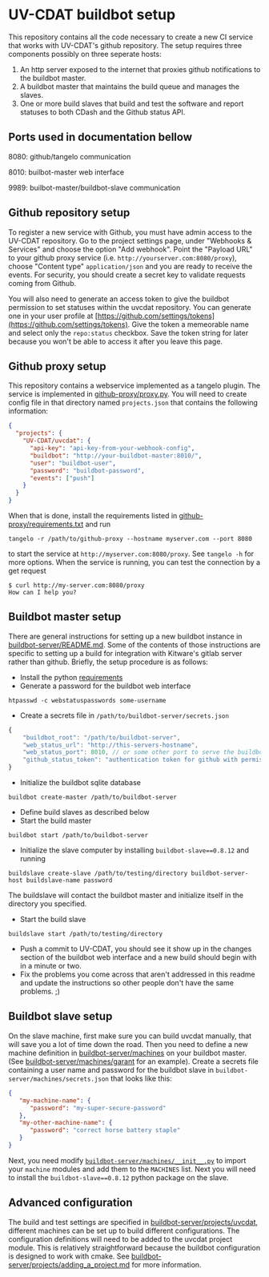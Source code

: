 UV-CDAT buildbot setup
======================

This repository contains all the code necessary to create a new CI
service that works with UV-CDAT's github repository.  The setup
requires three components possibly on three seperate hosts:

1. An http server exposed to the internet that proxies github notifications
   to the buildbot master.
2. A buildbot master that maintains the build queue and manages the slaves.
3. One or more build slaves that build and test the software and report
   statuses to both CDash and the Github status API.

Ports used in documentation bellow
----------------------------------

8080: github/tangelo communication

8010: builbot-master web interface

9989: builbot-master/buildbot-slave communication


Github repository setup
-----------------------

To register a new service with Github, you must have admin access to the
UV-CDAT repository.  Go to the project settings page, under "Webhooks & Services"
and choose the option "Add webhook".  Point the "Payload URL" to your github proxy
service (i.e. `http://yourserver.com:8080/proxy`),
choose "Content type" `application/json` and you are ready to receive the events.
For security, you should create a secret key to validate requests coming from Github.

You will also need to generate an access token to give the buildbot permission
to set statuses within the uvcdat repository.  You can generate one in your
user profile at [https://github.com/settings/tokens](https://github.com/settings/tokens).
Give the token a memeorable name and select only the `repo:status` checkbox.
Save the token string for later because you won't be able to access it after
you leave this page.


Github proxy setup
------------------

This repository contains a webservice implemented as a tangelo plugin.  The
service is implemented in [github-proxy/proxy.py](github-proxy/proxy.py).  You
will need to create config file in that directory named `projects.json` that
contains the following information:

```json
{
  "projects": {
    "UV-CDAT/uvcdat": {
      "api-key": "api-key-from-your-webhook-config",
      "buildbot": "http://your-buildbot-master:8010/",
      "user": "buildbot-user",
      "password": "buildbot-password",
      "events": ["push"]
    }
  }
}
```

When that is done, install the requirements listed in [github-proxy/requirements.txt](github-proxy/requirements.txt)
and run
```
tangelo -r /path/to/github-proxy --hostname myserver.com --port 8080
```
to start the service at `http://myserver.com:8080/proxy`.  See `tangelo -h` for more options.  When the service is running, you can test the connection by a get request
```
$ curl http://my-server.com:8080/proxy
How can I help you?
```

Buildbot master setup
---------------------

There are general instructions for setting up a new buildbot instance in
[buildbot-server/README.md](buildbot-server/README.md).  Some of the contents
of those instructions are specific to setting up a build for integration
with Kitware's gitlab server rather than github.  Briefly, the setup procedure
is as follows:

- Install the python [requirements](buildbot-server/requirements.txt)
- Generate a password for the buildbot web interface
```
htpasswd -c webstatuspasswords some-username
```
- Create a secrets file in `/path/to/buildbot-server/secrets.json`
```javascript
{
    "buildbot_root": "/path/to/buildbot-server",
    "web_status_url": "http://this-servers-hostname",
    "web_status_port": 8010, // or some other port to serve the buildbot web interface
    "github_status_token": "authentication token for github with permission to write statuses"
}
```
- Initialize the buildbot sqlite database
```
buildbot create-master /path/to/buildbot-server
```
- Define build slaves as described below
- Start the build master
```
buildbot start /path/to/buildbot-server
```
-  Initialize the slave computer by installing `buildbot-slave==0.8.12` and running
```
buildslave create-slave /path/to/testing/directory buildbot-server-host buildslave-name password
```
The buildslave will contact the buildbot master and initialize itself in the directory
you specified.
-  Start the build slave
```
buildslave start /path/to/testing/directory
```
-  Push a commit to UV-CDAT, you should see it show up in the changes section of the
buildbot web interface and a new build should begin with in a minute or two.
-  Fix the problems you come across that aren't addressed in this readme and
update the instructions so other people don't have the same problems. ;)

Buildbot slave setup
--------------------

On the slave machine, first make sure you can build uvcdat manually, that
will save you a lot of time down the road.  Then you need to define a new
machine definition in [buildbot-server/machines](buildbot-server/machines)
on your buildbot master. (See [buildbot-server/machines/garant](buildbot-server/machines/garant)
for an example).  Create a secrets file containing a user name and password
for the buildbot slave in `buildbot-server/machines/secrets.json` that looks
like this:
```json
{
   "my-machine-name": {
      "password": "my-super-secure-password"
   },
   "my-other-machine-name": {
      "password": "correct horse battery staple"
   }
}
```
Next, you need modify [`buildbot-server/machines/__init__.py`](buildbot-server/machines/__init__.py)
to import your `machine` modules and add them to the `MACHINES` list.  Next you will
need to install the `buildbot-slave==0.8.12` python package on the slave.

Advanced configuration
----------------------

The build and test settings are specified in [buildbot-server/projects/uvcdat](buildbot-server/projects/uvcdat),
different machines can be set up to build different configurations.  The configuration definitions
will need to be added to the uvcdat project module.  This is relatively straightforward because
the buildbot configuration is designed to work with cmake.  See
[buildbot-server/projects/adding_a_project.md](buildbot-server/projects/adding_a_project.md) for
more information.
